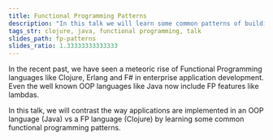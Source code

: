 ```yaml
---
title: Functional Programming Patterns
description: "In this talk we will learn some common patterns of building back-end applications in a FP language and contrast them with an OOP language."
tags_str: clojure, java, functional programming, talk
slides_path: fp-patterns
slides_ratio: 1.33333333333333
---
```

In the recent past, we have seen a meteoric rise of Functional Programming languages like Clojure, Erlang and F# in enterprise application development. Even the well known OOP languages like Java now include FP features like lambdas.

In this talk, we will contrast the way applications are implemented in an OOP language (Java) vs a FP language (Clojure) by learning some common functional programming patterns.
